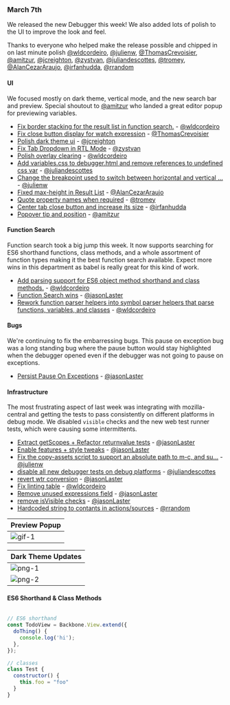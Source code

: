 ### March 7th

We released the new Debugger this week! We also added lots of polish to the UI to improve the look and feel.

Thanks to everyone who helped make the release possible and chipped in on last minute polish
[@wldcordeiro], [@julienw], [@ThomasCrevoisier], [@amitzur], [@jcreighton], [@zystvan], [@juliandescottes], [@tromey], [@AlanCezarAraujo], [@irfanhudda], [@rrandom]

#### UI

We focused mostly on dark theme, vertical mode, and the new search bar and preview.
Special shoutout to [@amitzur] who landed a great editor popup for previewing variables.

* [Fix border stacking for the result list in function search.][pr-2] - [@wldcordeiro]
* [Fix close button display for watch expression][pr-6] - [@ThomasCrevoisier]
* [Polish dark theme ui][pr-9] - [@jcreighton]
* [Fix Tab Dropdown in RTL Mode][pr-10] - [@zystvan]
* [Polish overlay clearing][pr-13] - [@wldcordeiro]
* [Add variables.css to debugger.html and remove references to undefined css var][pr-15] - [@juliandescottes]
* [Change the breakpoint used to switch between horizontal and vertical …][pr-16] - [@julienw]
* [Fixed max-height in Result List][pr-19] - [@AlanCezarAraujo]
* [Quote property names when required][pr-17] - [@tromey]
* [Center tab close button and increase its size][pr-21] - [@irfanhudda]
* [Popover tip and position][pr-8] - [@amitzur]

#### Function Search

Function search took a big jump this week. It now supports searching for ES6 shorthand functions, class methods, and a whole assortment of function types making it the best function search available. Expect more wins in this department as babel is really great for this kind of work.

* [Add parsing support for ES6 object method shorthand and class methods.][pr-1] - [@wldcordeiro]
* [Function Search wins][pr-7] - [@jasonLaster]
* [Rework function parser helpers into symbol parser helpers that parse functions, variables, and classes][pr-18] - [@wldcordeiro]

#### Bugs

We're continuing to fix the embarressing bugs. This pause on exception bug was a long standing bug where the pause button would stay highlighted when the debugger opened even if the debugger was not going to pause on exceptions.

* [Persist Pause On Exceptions][pr-0] - [@jasonLaster]

#### Infrastructure

The most frustrating aspect of last week was integrating with mozilla-central and getting the tests to
pass consistently on different platforms in debug mode. We disabled `visible` checks and the new web test runner tests, which were causing some intermittents.

* [Extract getScopes + Refactor returnvalue tests][pr-3] - [@jasonLaster]
* [Enable features + style tweaks][pr-4] - [@jasonLaster]
* [Fix the copy-assets script to support an absolute path to m-c, and su…][pr-5] - [@julienw]
* [disable all new debugger tests on debug platforms][pr-12] - [@juliandescottes]
* [revert wtr conversion][pr-14] - [@jasonLaster]
* [Fix linting table][pr-20] - [@wldcordeiro]
* [Remove unused expressions field][pr-22] - [@jasonLaster]
* [remove isVisible checks][pr-23] - [@jasonLaster]
* [Hardcoded string to contants in actions/sources][pr-24] - [@rrandom]



| Preview Popup |
|----------------|
|![gif-1]|

| Dark Theme Updates |
|----|
|![png-1]|
|![png-2]|


#### ES6 Shorthand & Class Methods
```js

// ES6 shorthand
const TodoView = Backbone.View.extend({
  doThing() {
    console.log('hi');
  },
});

// classes
class Test {
  constructor() {
    this.foo = "foo"
  }
}
```


[gif-1]:https://cloud.githubusercontent.com/assets/394320/23443190/c2a9ada6-fe35-11e6-9b01-563ec6e335f3.gif
[png-1]:https://cloud.githubusercontent.com/assets/5232812/23445290/5e6314ae-fe08-11e6-8a21-e6875881ecc4.png
[png-2]:https://cloud.githubusercontent.com/assets/5232812/23445256/3266940c-fe08-11e6-8b55-e2cf293838f7.png

[pr-0]:https://github.com/devtools-html/debugger.html/pull/2225
[pr-1]:https://github.com/devtools-html/debugger.html/pull/2236
[pr-2]:https://github.com/devtools-html/debugger.html/pull/2223
[pr-3]:https://github.com/devtools-html/debugger.html/pull/2217
[pr-4]:https://github.com/devtools-html/debugger.html/pull/2243
[pr-5]:https://github.com/devtools-html/debugger.html/pull/2244
[pr-6]:https://github.com/devtools-html/debugger.html/pull/2237
[pr-7]:https://github.com/devtools-html/debugger.html/pull/2234
[pr-8]:https://github.com/devtools-html/debugger.html/pull/2224
[pr-9]:https://github.com/devtools-html/debugger.html/pull/2229
[pr-10]:https://github.com/devtools-html/debugger.html/pull/2222
[pr-11]:https://github.com/devtools-html/debugger.html/pull/2261
[pr-12]:https://github.com/devtools-html/debugger.html/pull/2254
[pr-13]:https://github.com/devtools-html/debugger.html/pull/2252
[pr-14]:https://github.com/devtools-html/debugger.html/pull/2259
[pr-15]:https://github.com/devtools-html/debugger.html/pull/2253
[pr-16]:https://github.com/devtools-html/debugger.html/pull/2245
[pr-17]:https://github.com/devtools-html/debugger.html/pull/2255
[pr-18]:https://github.com/devtools-html/debugger.html/pull/2250
[pr-19]:https://github.com/devtools-html/debugger.html/pull/2270
[pr-20]:https://github.com/devtools-html/debugger.html/pull/2273
[pr-21]:https://github.com/devtools-html/debugger.html/pull/2272
[pr-22]:https://github.com/devtools-html/debugger.html/pull/2275
[pr-23]:https://github.com/devtools-html/debugger.html/pull/2276
[pr-24]:https://github.com/devtools-html/debugger.html/pull/2286
[@jasonLaster]:http://github.com/jasonLaster
[@wldcordeiro]:http://github.com/wldcordeiro
[@julienw]:http://github.com/julienw
[@ThomasCrevoisier]:http://github.com/ThomasCrevoisier
[@amitzur]:http://github.com/amitzur
[@jcreighton]:http://github.com/jcreighton
[@zystvan]:http://github.com/zystvan
[@juliandescottes]:http://github.com/juliandescottes
[@tromey]:http://github.com/tromey
[@AlanCezarAraujo]:http://github.com/AlanCezarAraujo
[@irfanhudda]:http://github.com/irfanhudda
[@rrandom]:http://github.com/rrandom
